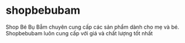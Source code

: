 # shopbebubam
Shop Bé Bụ Bẫm chuyên cung cấp các sản phẩm dành cho mẹ và bé. Shopbebubam luôn cung cấp với giá và chất lượng tốt nhất
